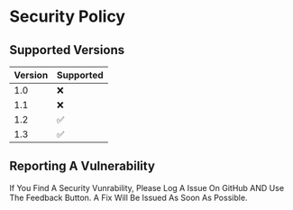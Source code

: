 # Security Policy

## Supported Versions

| Version | Supported          |
| ------- | ------------------ |
| 1.0     | :x:                |
| 1.1     | :x:                |
| 1.2     | :white_check_mark: |
| 1.3     | :white_check_mark: |

## Reporting A Vulnerability

If You Find A Security Vunrability, Please Log A Issue On GitHub AND Use The Feedback Button. A Fix Will Be Issued As Soon As Possible.
